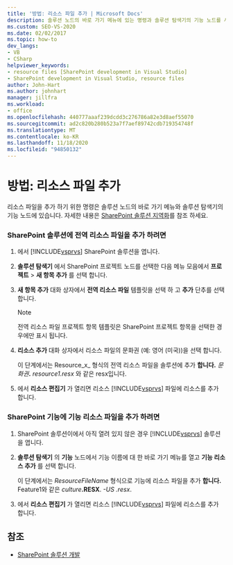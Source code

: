 ```yaml
---
title: '방법: 리소스 파일 추가 | Microsoft Docs'
description: 솔루션 노드의 바로 가기 메뉴에 있는 명령과 솔루션 탐색기의 기능 노드를 사용 하 여 Visual Studio에서 리소스 파일을 추가 합니다.
ms.custom: SEO-VS-2020
ms.date: 02/02/2017
ms.topic: how-to
dev_langs:
- VB
- CSharp
helpviewer_keywords:
- resource files [SharePoint development in Visual Studio]
- SharePoint development in Visual Studio, resource files
author: John-Hart
ms.author: johnhart
manager: jillfra
ms.workload:
- office
ms.openlocfilehash: 440777aaaf239dcdd3c276786a82e3d8aef55070
ms.sourcegitcommit: ad2c820b280b523a7f7aef89742cdb719354748f
ms.translationtype: MT
ms.contentlocale: ko-KR
ms.lasthandoff: 11/18/2020
ms.locfileid: "94850132"
---
```

# <a name="how-to-add-a-resource-file"></a>방법: 리소스 파일 추가
  리소스 파일을 추가 하기 위한 명령은 솔루션 노드의 바로 가기 메뉴와 솔루션 탐색기의 기능 노드에 있습니다. 자세한 내용은 [SharePoint 솔루션 지역화](../sharepoint/localizing-sharepoint-solutions.md)를 참조 하세요.

### <a name="to-add-a-global-resource-file-to-a-sharepoint-solution"></a>SharePoint 솔루션에 전역 리소스 파일을 추가 하려면

1. 에서 [!INCLUDE[vsprvs](../sharepoint/includes/vsprvs-md.md)] SharePoint 솔루션을 엽니다.

2. **솔루션 탐색기** 에서 SharePoint 프로젝트 노드를 선택한 다음 메뉴 모음에서 **프로젝트**  >  **새 항목 추가** 를 선택 합니다.

3. **새 항목 추가** 대화 상자에서 **전역 리소스 파일** 템플릿을 선택 하 고 **추가** 단추를 선택 합니다.

   > [!NOTE]
   > 전역 리소스 파일 프로젝트 항목 템플릿은 SharePoint 프로젝트 항목을 선택한 경우에만 표시 됩니다.

4. **리소스 추가** 대화 상자에서 리소스 파일의 문화권 (예: 영어 (미국))을 선택 합니다.

    이 단계에서는 Resource_x_ 형식의 전역 리소스 파일을 솔루션에 추가 **합니다.** <em>문화권</em><strong>.</strong> *resource1.resx* 와 같은 resx입니다.

5. 에서 **리소스 편집기** 가 열리면 리소스 [!INCLUDE[vsprvs](../sharepoint/includes/vsprvs-md.md)] 파일에 리소스를 추가 합니다.

### <a name="to-add-a-feature-resource-file-to-a-sharepoint-feature"></a>SharePoint 기능에 기능 리소스 파일을 추가 하려면

1. SharePoint 솔루션이에서 아직 열려 있지 않은 경우 [!INCLUDE[vsprvs](../sharepoint/includes/vsprvs-md.md)] 솔루션을 엽니다.

2. **솔루션 탐색기** 의 **기능** 노드에서 기능 이름에 대 한 바로 가기 메뉴를 열고 **기능 리소스 추가** 를 선택 합니다.

     이 단계에서는 _ResourceFileName_ 형식으로 기능에 리소스 파일을 추가 **합니다.** Feature1와 같은 _culture_**.RESX**. *-US .resx*.

3. 에서 **리소스 편집기** 가 열리면 리소스 [!INCLUDE[vsprvs](../sharepoint/includes/vsprvs-md.md)] 파일에 리소스를 추가 합니다.

## <a name="see-also"></a>참조
- [SharePoint 솔루션 개발](../sharepoint/developing-sharepoint-solutions.md)
